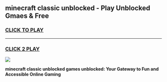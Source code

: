 
## minecraft classic unblocked - Play Unblocked Gmaes & Free
<h3>
<a href="https://premium.freeplayer.one?title=minecraft_classic_unblocked&ref=20F">CLICK TO PLAY</a></h3>
<hr>

<h3>
<a href="https://premium.freeplayer.one?title=minecraft_classic_unblocked&ref=20F">CLICK 2 PLAY</a>
  
</h3>

<a href="https://premium.freeplayer.one?title=minecraft_classic_unblocked&ref=20F/"><img src="https://clearcache.store/games.png"></a>


**minecraft classic unblocked games unblocked: Your Gateway to Fun and Accessible Online Gaming**
